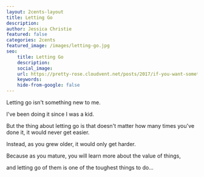 ```yaml
---
layout: 2cents-layout
title: Letting Go
description: 
author: Jessica Christie
featured: false
categories: 2cents
featured_image: /images/letting-go.jpg
seo:
    title: Letting Go
    description:
    social_image:
    url: https://pretty-rose.cloudvent.net/posts/2017/if-you-want-something
    keywords:
    hide-from-google: false
---
```

Letting go isn't something new to me.

I've been doing it since I was a kid.

But the thing about letting go is that doesn't matter how many times you've done it, it would never get easier.

Instead, as you grew older, it would only get harder.

Because as you mature, you will learn more about the value of things,

and letting go of them is one of the toughest things to do...

&nbsp;
